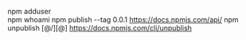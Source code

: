 npm adduser   
npm whoami 
npm publish --tag 0.0.1
https://docs.npmjs.com/api/
npm unpublish [@<scope>/]<name>[@<version>]
https://docs.npmjs.com/cli/unpublish
